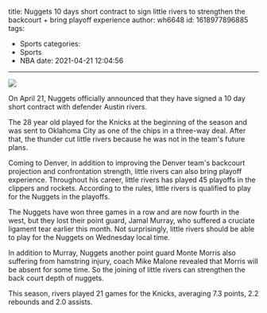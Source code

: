 title: Nuggets 10 days short contract to sign little rivers to strengthen the backcourt + bring playoff experience
author: wh6648
id: 1618977896885
tags: 
- Sports
categories: 
- Sports
- NBA
date: 2021-04-21 12:04:56
---
![](https://p1.itc.cn/images01/20210421/5729d83d444c4d6a9e96ef13031e1b0b.jpeg)


On April 21, Nuggets officially announced that they have signed a 10 day short contract with defender Austin rivers.

The 28 year old played for the Knicks at the beginning of the season and was sent to Oklahoma City as one of the chips in a three-way deal. After that, the thunder cut little rivers because he was not in the team's future plans.

Coming to Denver, in addition to improving the Denver team's backcourt projection and confrontation strength, little rivers can also bring playoff experience. Throughout his career, little rivers has played 45 playoffs in the clippers and rockets. According to the rules, little rivers is qualified to play for the Nuggets in the playoffs.

The Nuggets have won three games in a row and are now fourth in the west, but they lost their point guard, Jamal Murray, who suffered a cruciate ligament tear earlier this month. Not surprisingly, little rivers should be able to play for the Nuggets on Wednesday local time.

In addition to Murray, Nuggets another point guard Monte Morris also suffering from hamstring injury, coach Mike Malone revealed that Morris will be absent for some time. So the joining of little rivers can strengthen the back court depth of nuggets.

This season, rivers played 21 games for the Knicks, averaging 7.3 points, 2.2 rebounds and 2.0 assists.

